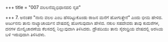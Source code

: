 +++
title = "007 ವಲಲನೆಮ್ಬಭಿಧಾನದಲಿ ನೃಪ"

+++
7. ಅನಂತರ   "ನಾನು ವಲಲ ಎಂಬ ಹೆಸರಿಟ್ಟುಕೊಂಡು ರಾಜನ ಮನೆಗೆ ಹೋಗುತ್ತೇನೆ" ಎಂದು ಭೀಮ ಹೇಳಿದ. ಅರ್ಜುನನು ತಾನು ನಾಟ್ಯಾಚಾರ್ಯನ ವೇಷದಲ್ಲಿ ಹೋಗುವುದಾಗಿ ಹೇಳಿದ. ನಕುಲ ಸಹದೇವರು ತಾವು ಕುದುರೆಗಳ, ದನಗಳ ಮೇಲ್ವಿಚಾರಣೆಯ ಕೆಲಸದಲ್ಲಿ ನಿಲ್ಲುವುದಾಗಿ ತಿಳಿಸಿದರು. ದ್ರೌಪದಿಯು ತಾನು ಸೈರಂಧ್ರಿಯ ವೇಷದಲ್ಲಿ ಅರಸಿಯ ಬಳಿ ಇರುವುದಾಗಿ ತಿಳಿಸಿದಳು.